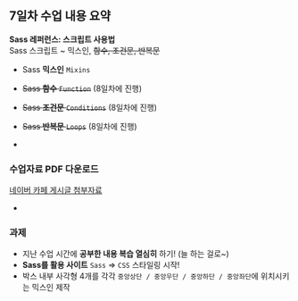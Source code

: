 ## 7일차 수업 내용 요약
__Sass 레퍼런스: 스크립트 사용법__<br>
Sass 스크립트 ~ 믹스인, <strike>함수, 조건문, 반복문</strike>

- Sass __믹스인__ `Mixins`
- <strike>Sass __함수__ `Function`</strike> (8일차에 진행)
- <strike>Sass __조건문__ `Conditions`</strike> (8일차에 진행)
- <strike>Sass __반복문__ `Loops`</strike> (8일차에 진행)

-

### 수업자료 PDF 다운로드
[네이버 카페 게시글 첨부자료](http://cafe.naver.com/webstandardproject/3981)

-

### 과제
- 지난 수업 시간에 __공부한 내용 복습 열심히__ 하기! (늘 하는 걸로~)
- __Sass를 활용 사이트__ `Sass` ⇒ `CSS` 스타일링 시작!
- 박스 내부 사각형 4개를 각각 `중앙상단 / 중앙우단 / 중앙하단 / 중앙좌단`에 위치시키는 믹스인 제작